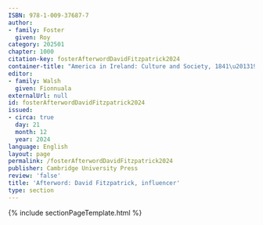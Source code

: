 ```yaml
---
ISBN: 978-1-009-37687-7
author:
- family: Foster
  given: Roy
category: 202501
chapter: 1000
citation-key: fosterAfterwordDavidFitzpatrick2024
container-title: "America in Ireland: Culture and Society, 1841\u20131925"
editor:
- family: Walsh
  given: Fionnuala
externalUrl: null
id: fosterAfterwordDavidFitzpatrick2024
issued:
- circa: true
  day: 21
  month: 12
  year: 2024
language: English
layout: page
permalink: /fosterAfterwordDavidFitzpatrick2024
publisher: Cambridge University Press
review: 'false'
title: 'Afterword: David Fitzpatrick, influencer'
type: section
---
```

{% include sectionPageTemplate.html %}